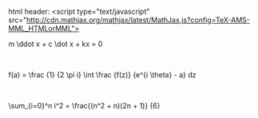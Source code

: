 html header: <script type="text/javascript"  src="http://cdn.mathjax.org/mathjax/latest/MathJax.js?config=TeX-AMS-MML_HTMLorMML"></script> 



m \ddot x + c \dot x + kx = 0

<br>

f(a) = \frac {1} {2 \pi i} \int \frac {f(z)} {e^{i \theta} - a} dz

<br>

\sum_{i=0}^n i^2 = \frac{(n^2 + n)(2n + 1)} {6}

<br>